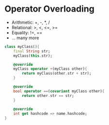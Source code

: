 # Operator Overloading
-   Arithmetic: +, -, *, /
-   Relational: >, <, <=, >=
-   Equality: !=, ==
-   ... many more

```dart
class myClass(){
	final String str;
	myClass(this.str);

	@override
	myClass operator +(myClass other){
		return myClass(other.str + str);
	}

	@override 
	bool operator ==(covariant myClass other){
		return other.str == str;
	}
	
	@override
	int get hashcode => name.hashcode;
}
```
